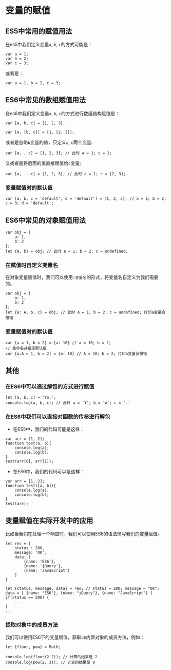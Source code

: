 # 变量的赋值

## ES5中常用的赋值用法

在es5中我们定义变量`a`, `b`, `c`的方式可能是：

```
var a = 1;
var b = 2;
var c = 3;
```

或者是：

```
var a = 1, b = 2, c = 3;
```

## ES6中常见的数组赋值用法

在es6中我们定义变量`a`, `b`, `c`的方式进行数组结构赋值是：

```
var [a, b, c] = [1, 2, 3];

var [a, [b, c]] = [1, [2, 3]];
```

或者是忽略`b`变量的值，只定义`a`, `c`两个变量:

```
var [a, , c] = [1, 2, 3]; // 此时 a = 1; c = 3;
```

又或者是将后面的值直接赋值给`c`变量:

```
var [a, ...c] = [1, 2, 3]; // 此时 a = 1; c = [2, 3];
```

### 变量赋值时的默认值

```
var [a, b, c = 'default', d = 'default'] = [1, 2, 3]; // a = 1; b = 2; c = 3; d = 'default';
```

## ES6中常见的对象赋值用法

```
var obj = {
    a: 1,
    b: 2
};
let {a, b} = obj; // 此时 a = 1; b = 2; c = undefined;
```

### 在赋值时自定义变量名

在对象变量赋值时，我们可以使用`:变量名`的形式，将变量名自定义为我们需要的。

```
var obj = {
    a: 1,
    b: 2
};
let {a: A, b, c} = obj; // 此时 A = 1; b = 2; c = undefined; 打印a变量会报错 
```

### 变量赋值时的默认值

```
var {a = 1, b = 2} = {a: 10} // a = 10; b = 2;
// 重命名并指定默认值
var {a:A = 1, b = 2} = {a: 10} // A = 10; b = 2; 打印a变量会报错
```

## 其他

### 在ES6中可以通过解包的方式进行赋值

```
let [a, b, c] = 'Yo.';
console.log(a, b, c); // 此时 a = 'Y'; b = 'o'; c = '.'
```


### 在ES6中我们可以直接对函数的传参进行解包

- 在ES5中，我们的代码可能是这样：

```
var arr = [1, 2];
function test(a, b){
    console.log(a);
    console.log(b);
}
test(arr[0], arr[1]);
```

- 在ES6中，我们的代码可以是这样：

```
var arr = [1, 2];
function test([a, b]){
    console.log(a);
    console.log(b);
}
test(arr);
```

## 变量赋值在实际开发中的应用

比如当我们在处理一个响应时，我们可以使用ES6的语法简写我们的变量赋值。

```
let res = {
    status : 200,
    message: 'OK',
    data: [
        {name: 'ES6'},
        {name: 'jQuery'},
        {name: 'JavaScript'}
    ]
}

let {status, message, data} = res; // status = 200; message = "OK"; data = [ {name: "ES6"}, {name: "jQuery"}, {name: "JavaScript"} ]
if(status == 200) {
    ...
}
...
```

### 提取对象中的成员方法

我们可以使用ES6下的变量赋值，获取Js内置对象的成员方法，例如：

```
let {floor, pow} = Math;

console.log(floor(2.2)); // 计算的结果是 2
console.log(pow(2, 3)); // 计算的结果是 8
```
